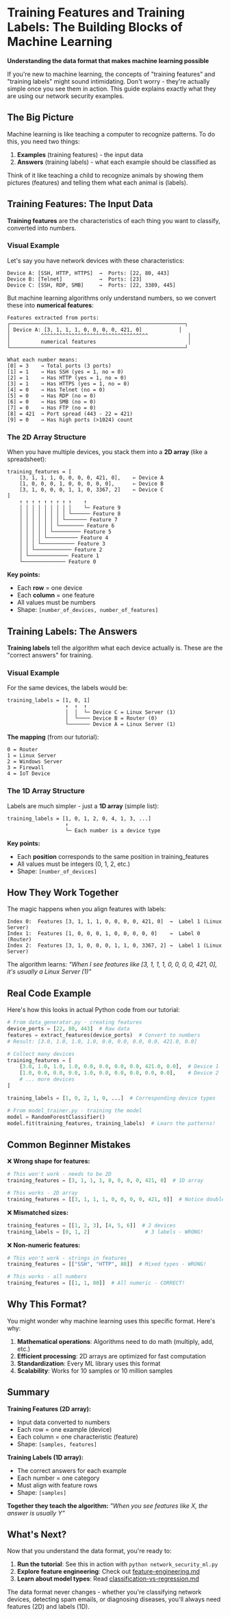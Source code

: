 # Training Features and Training Labels: The Building Blocks of Machine Learning

**Understanding the data format that makes machine learning possible**

If you're new to machine learning, the concepts of "training features" and "training labels" might sound intimidating. Don't worry - they're actually simple once you see them in action. This guide explains exactly what they are using our network security examples.

## The Big Picture

Machine learning is like teaching a computer to recognize patterns. To do this, you need two things:

1. **Examples** (training features) - the input data
2. **Answers** (training labels) - what each example should be classified as

Think of it like teaching a child to recognize animals by showing them pictures (features) and telling them what each animal is (labels).

## Training Features: The Input Data

**Training features** are the characteristics of each thing you want to classify, converted into numbers.

### Visual Example

Let's say you have network devices with these characteristics:

```
Device A: [SSH, HTTP, HTTPS]  →  Ports: [22, 80, 443]
Device B: [Telnet]            →  Ports: [23] 
Device C: [SSH, RDP, SMB]     →  Ports: [22, 3389, 445]
```

But machine learning algorithms only understand numbers, so we convert these into **numerical features**:

```
Features extracted from ports:
┌─────────────────────────────────────────────────────────┐
│ Device A: [3, 1, 1, 1, 0, 0, 0, 0, 421, 0]            │
│          ^^^^^^^^^^^^^^^^^^^^^^^^^^^^^^^^^^^             │
│          numerical features                              │
└─────────────────────────────────────────────────────────┘

What each number means:
[0] = 3    → Total ports (3 ports)
[1] = 1    → Has SSH (yes = 1, no = 0)  
[2] = 1    → Has HTTP (yes = 1, no = 0)
[3] = 1    → Has HTTPS (yes = 1, no = 0)
[4] = 0    → Has Telnet (no = 0)
[5] = 0    → Has RDP (no = 0)
[6] = 0    → Has SMB (no = 0)
[7] = 0    → Has FTP (no = 0)
[8] = 421  → Port spread (443 - 22 = 421)
[9] = 0    → Has high ports (>1024) count
```

### The 2D Array Structure

When you have multiple devices, you stack them into a **2D array** (like a spreadsheet):

```
training_features = [
    [3, 1, 1, 1, 0, 0, 0, 0, 421, 0],    ← Device A
    [1, 0, 0, 0, 1, 0, 0, 0, 0, 0],      ← Device B  
    [3, 1, 0, 0, 0, 1, 1, 0, 3367, 2]    ← Device C
]
    ↑ ↑ ↑ ↑ ↑ ↑ ↑ ↑ ↑    ↑
    │ │ │ │ │ │ │ │ │    └─ Feature 9
    │ │ │ │ │ │ │ │ └────── Feature 8
    │ │ │ │ │ │ │ └─────── Feature 7
    │ │ │ │ │ │ └──────── Feature 6
    │ │ │ │ │ └───────── Feature 5
    │ │ │ │ └────────── Feature 4
    │ │ │ └─────────── Feature 3
    │ │ └──────────── Feature 2
    │ └───────────── Feature 1
    └────────────── Feature 0
```

**Key points:**
- Each **row** = one device
- Each **column** = one feature
- All values must be numbers
- Shape: `[number_of_devices, number_of_features]`

## Training Labels: The Answers

**Training labels** tell the algorithm what each device actually is. These are the "correct answers" for training.

### Visual Example

For the same devices, the labels would be:

```
training_labels = [1, 0, 1]
                   ↑  ↑  ↑
                   │  │  └─ Device C = Linux Server (1)
                   │  └──── Device B = Router (0)  
                   └─────── Device A = Linux Server (1)
```

**The mapping** (from our tutorial):
```
0 = Router
1 = Linux Server
2 = Windows Server  
3 = Firewall
4 = IoT Device
```

### The 1D Array Structure

Labels are much simpler - just a **1D array** (simple list):

```
training_labels = [1, 0, 1, 2, 0, 4, 1, 3, ...]
                   ↑                          
                   └─ Each number is a device type
```

**Key points:**
- Each **position** corresponds to the same position in training_features
- All values must be integers (0, 1, 2, etc.)
- Shape: `[number_of_devices]`

## How They Work Together

The magic happens when you align features with labels:

```
Index 0:  Features [3, 1, 1, 1, 0, 0, 0, 0, 421, 0]  →  Label 1 (Linux Server)
Index 1:  Features [1, 0, 0, 0, 1, 0, 0, 0, 0, 0]    →  Label 0 (Router)
Index 2:  Features [3, 1, 0, 0, 0, 1, 1, 0, 3367, 2] →  Label 1 (Linux Server)
```

The algorithm learns: *"When I see features like [3, 1, 1, 1, 0, 0, 0, 0, 421, 0], it's usually a Linux Server (1)"*

## Real Code Example

Here's how this looks in actual Python code from our tutorial:

```python
# From data_generator.py - creating features
device_ports = [22, 80, 443]  # Raw data
features = extract_features(device_ports)  # Convert to numbers
# Result: [3.0, 1.0, 1.0, 1.0, 0.0, 0.0, 0.0, 0.0, 421.0, 0.0]

# Collect many devices
training_features = [
    [3.0, 1.0, 1.0, 1.0, 0.0, 0.0, 0.0, 0.0, 421.0, 0.0],  # Device 1
    [1.0, 0.0, 0.0, 0.0, 1.0, 0.0, 0.0, 0.0, 0.0, 0.0],    # Device 2
    # ... more devices
]

training_labels = [1, 0, 2, 1, 0, ...]  # Corresponding device types

# From model_trainer.py - training the model
model = RandomForestClassifier()
model.fit(training_features, training_labels)  # Learn the patterns!
```

## Common Beginner Mistakes

❌ **Wrong shape for features:**
```python
# This won't work - needs to be 2D
training_features = [3, 1, 1, 1, 0, 0, 0, 0, 421, 0]  # 1D array

# This works - 2D array
training_features = [[3, 1, 1, 1, 0, 0, 0, 0, 421, 0]]  # Notice double brackets
```

❌ **Mismatched sizes:**
```python
training_features = [[1, 2, 3], [4, 5, 6]]  # 2 devices
training_labels = [0, 1, 2]                  # 3 labels - WRONG!
```

❌ **Non-numeric features:**
```python
# This won't work - strings in features
training_features = [["SSH", "HTTP", 80]]  # Mixed types - WRONG!

# This works - all numbers
training_features = [[1, 1, 80]]  # All numeric - CORRECT!
```

## Why This Format?

You might wonder why machine learning uses this specific format. Here's why:

1. **Mathematical operations**: Algorithms need to do math (multiply, add, etc.)
2. **Efficient processing**: 2D arrays are optimized for fast computation
3. **Standardization**: Every ML library uses this format
4. **Scalability**: Works for 10 samples or 10 million samples

## Summary

**Training Features (2D array):**
- Input data converted to numbers
- Each row = one example (device)
- Each column = one characteristic (feature)
- Shape: `[samples, features]`

**Training Labels (1D array):**
- The correct answers for each example
- Each number = one category
- Must align with feature rows
- Shape: `[samples]`

**Together they teach the algorithm:**
*"When you see features like X, the answer is usually Y"*

## What's Next?

Now that you understand the data format, you're ready to:

1. **Run the tutorial**: See this in action with `python network_security_ml.py`
2. **Explore feature engineering**: Check out [feature-engineering.md](feature-engineering.md)
3. **Learn about model types**: Read [classification-vs-regression.md](classification-vs-regression.md)

The data format never changes - whether you're classifying network devices, detecting spam emails, or diagnosing diseases, you'll always need features (2D) and labels (1D).
